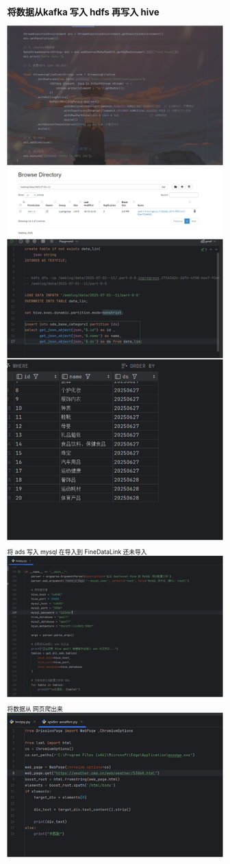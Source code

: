 ## 将数据从kafka 写入 hdfs 再写入 hive 
![img.png](imgs/img.png)
![img_1.png](imgs/img_1.png)
![img_2.png](imgs/img_2.png)
![img_3.png](imgs/img_3.png)

将 ads 写入 mysql 在导入到 FineDataLink 还未导入
![img_4.png](imgs/img_4.png)


将数据从 网页爬出来
![img_5.png](imgs/img_5.png)



